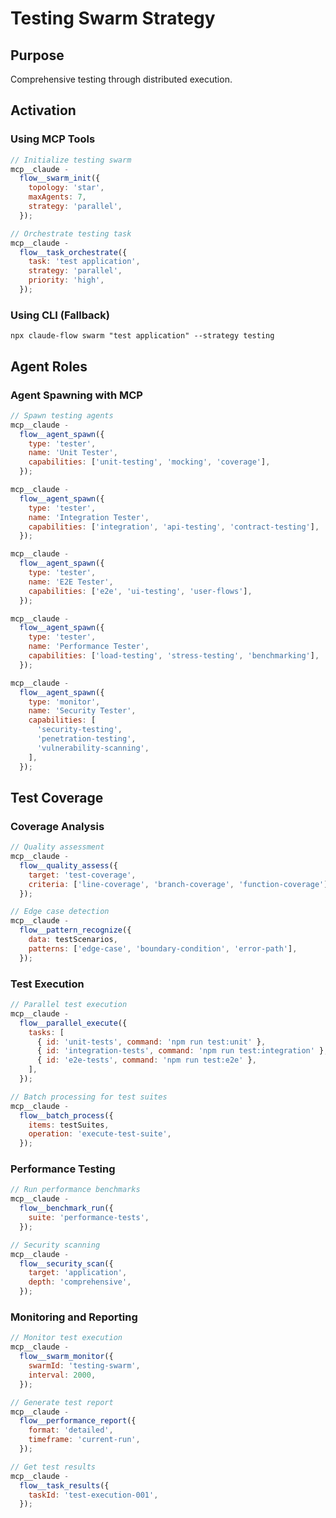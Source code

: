 # Testing Swarm Strategy

## Purpose

Comprehensive testing through distributed execution.

## Activation

### Using MCP Tools

```javascript
// Initialize testing swarm
mcp__claude -
  flow__swarm_init({
    topology: 'star',
    maxAgents: 7,
    strategy: 'parallel',
  });

// Orchestrate testing task
mcp__claude -
  flow__task_orchestrate({
    task: 'test application',
    strategy: 'parallel',
    priority: 'high',
  });
```

### Using CLI (Fallback)

`npx claude-flow swarm "test application" --strategy testing`

## Agent Roles

### Agent Spawning with MCP

```javascript
// Spawn testing agents
mcp__claude -
  flow__agent_spawn({
    type: 'tester',
    name: 'Unit Tester',
    capabilities: ['unit-testing', 'mocking', 'coverage'],
  });

mcp__claude -
  flow__agent_spawn({
    type: 'tester',
    name: 'Integration Tester',
    capabilities: ['integration', 'api-testing', 'contract-testing'],
  });

mcp__claude -
  flow__agent_spawn({
    type: 'tester',
    name: 'E2E Tester',
    capabilities: ['e2e', 'ui-testing', 'user-flows'],
  });

mcp__claude -
  flow__agent_spawn({
    type: 'tester',
    name: 'Performance Tester',
    capabilities: ['load-testing', 'stress-testing', 'benchmarking'],
  });

mcp__claude -
  flow__agent_spawn({
    type: 'monitor',
    name: 'Security Tester',
    capabilities: [
      'security-testing',
      'penetration-testing',
      'vulnerability-scanning',
    ],
  });
```

## Test Coverage

### Coverage Analysis

```javascript
// Quality assessment
mcp__claude -
  flow__quality_assess({
    target: 'test-coverage',
    criteria: ['line-coverage', 'branch-coverage', 'function-coverage'],
  });

// Edge case detection
mcp__claude -
  flow__pattern_recognize({
    data: testScenarios,
    patterns: ['edge-case', 'boundary-condition', 'error-path'],
  });
```

### Test Execution

```javascript
// Parallel test execution
mcp__claude -
  flow__parallel_execute({
    tasks: [
      { id: 'unit-tests', command: 'npm run test:unit' },
      { id: 'integration-tests', command: 'npm run test:integration' },
      { id: 'e2e-tests', command: 'npm run test:e2e' },
    ],
  });

// Batch processing for test suites
mcp__claude -
  flow__batch_process({
    items: testSuites,
    operation: 'execute-test-suite',
  });
```

### Performance Testing

```javascript
// Run performance benchmarks
mcp__claude -
  flow__benchmark_run({
    suite: 'performance-tests',
  });

// Security scanning
mcp__claude -
  flow__security_scan({
    target: 'application',
    depth: 'comprehensive',
  });
```

### Monitoring and Reporting

```javascript
// Monitor test execution
mcp__claude -
  flow__swarm_monitor({
    swarmId: 'testing-swarm',
    interval: 2000,
  });

// Generate test report
mcp__claude -
  flow__performance_report({
    format: 'detailed',
    timeframe: 'current-run',
  });

// Get test results
mcp__claude -
  flow__task_results({
    taskId: 'test-execution-001',
  });
```

